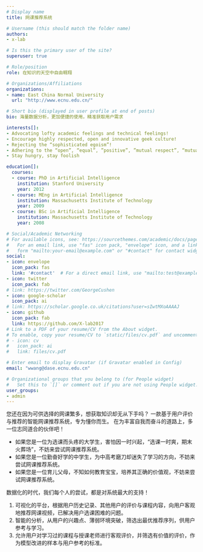 ```yaml
---
# Display name
title: 网课推荐系统

# Username (this should match the folder name)
authors:
- x-lab

# Is this the primary user of the site?
superuser: true

# Role/position
role: 在知识的天空中自由翱翔

# Organizations/Affiliations
organizations:
- name: East China Normal University
  url: "http://www.ecnu.edu.cn/"

# Short bio (displayed in user profile at end of posts)
bio: 海量数据分析，更加便捷的使用，精准获取用户需求

interests[]:
- Advocating lofty academic feelings and technical feelings!
- Encourage highly respected, open and innovative geek culture!
- Rejecting the “sophisticated egoism”!
- Adhering to the “open”, “equal”, ”positive”, ”mutual respect”, “mutual support” culture!
- Stay hungry, stay foolish

education[]:
  courses:
  - course: PhD in Artificial Intelligence
    institution: Stanford University
    year: 2012
  - course: MEng in Artificial Intelligence
    institution: Massachusetts Institute of Technology
    year: 2009
  - course: BSc in Artificial Intelligence
    institution: Massachusetts Institute of Technology
    year: 2008

# Social/Academic Networking
# For available icons, see: https://sourcethemes.com/academic/docs/page-builder/#icons
#   For an email link, use "fas" icon pack, "envelope" icon, and a link in the
#   form "mailto:your-email@example.com" or "#contact" for contact widget.
social:
- icon: envelope
  icon_pack: fas
  link: '#contact'  # For a direct email link, use "mailto:test@example.org".
- icon: twitter
  icon_pack: fab
# link: https://twitter.com/GeorgeCushen
- icon: google-scholar
  icon_pack: ai
# link: https://scholar.google.co.uk/citations?user=sIwtMXoAAAAJ
- icon: github
  icon_pack: fab
  link: https://github.com/X-lab2017
# Link to a PDF of your resume/CV from the About widget.
# To enable, copy your resume/CV to `static/files/cv.pdf` and uncomment the lines below.
# - icon: cv
#   icon_pack: ai
#   link: files/cv.pdf

# Enter email to display Gravatar (if Gravatar enabled in Config)
email: "wwang@dase.ecnu.edu.cn"

# Organizational groups that you belong to (for People widget)
#   Set this to `[]` or comment out if you are not using People widget.
user_groups:
- admin
---
```


您还在因为可供选择的网课繁多，想获取知识却无从下手吗？
​
一款基于用户评价与推荐的智能网课推荐系统，专为懂你而生。
​
在为丰富自我而奋斗的道路上，多一位志同道合的伙伴吧！

- 如果您是一位为选课而头疼的大学生，害怕因一时兴起，“选课一时爽，期末火葬场”，不妨来尝试网课推荐系统。
​
- 如果您是一位勤奋好学的中学生，为中高考磨刀却迷失了学习的方向，不妨来尝试网课推荐系统。
​
- 如果您是一位育儿父母，不知如何教育宝宝，培养其正确的价值观，不妨来尝试网课推荐系统。
​


数据化的时代，我们每个人的尝试，都是对系统最大的支持！

1. 可视化的平台，根据用户历史记录、其他用户的评价与课程内容，向用户客观地推荐网课视频，已解决用户选课困难的问题。
​
2. 智能的分析，从用户的兴趣点、薄弱环境突破，筛选出最优推荐序列，供用户参考与学习。
​
3. 允许用户对学习过的课程与授课老师进行客观评价，并筛选有价值的评价，作为模型改进的样本与用户参考的标准。
